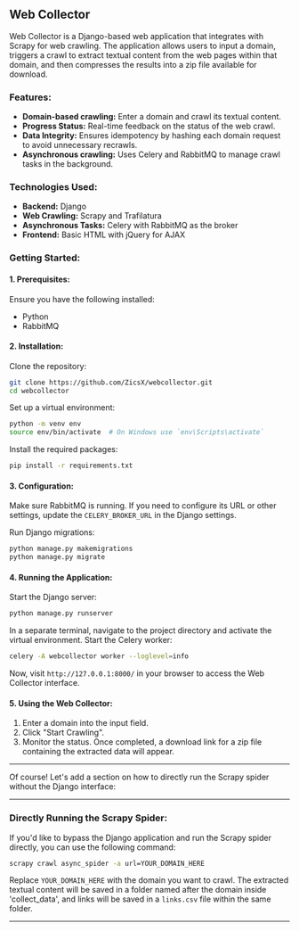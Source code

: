 ## **Web Collector**

Web Collector is a Django-based web application that integrates with Scrapy for web crawling. The application allows users to input a domain, triggers a crawl to extract textual content from the web pages within that domain, and then compresses the results into a zip file available for download.

### **Features:**

- **Domain-based crawling:** Enter a domain and crawl its textual content.
- **Progress Status:** Real-time feedback on the status of the web crawl.
- **Data Integrity:** Ensures idempotency by hashing each domain request to avoid unnecessary recrawls.
- **Asynchronous crawling:** Uses Celery and RabbitMQ to manage crawl tasks in the background.

### **Technologies Used:**

- **Backend:** Django
- **Web Crawling:** Scrapy and Trafilatura
- **Asynchronous Tasks:** Celery with RabbitMQ as the broker
- **Frontend:** Basic HTML with jQuery for AJAX

### **Getting Started:**

#### **1. Prerequisites:**

Ensure you have the following installed:

- Python
- RabbitMQ

#### **2. Installation:**

Clone the repository:

```bash
git clone https://github.com/ZicsX/webcollector.git
cd webcollector
```

Set up a virtual environment:

```bash
python -m venv env
source env/bin/activate  # On Windows use `env\Scripts\activate`
```

Install the required packages:

```bash
pip install -r requirements.txt
```

#### **3. Configuration:**

Make sure RabbitMQ is running. If you need to configure its URL or other settings, update the `CELERY_BROKER_URL` in the Django settings.

Run Django migrations:

```bash
python manage.py makemigrations
python manage.py migrate
```

#### **4. Running the Application:**

Start the Django server:

```bash
python manage.py runserver
```

In a separate terminal, navigate to the project directory and activate the virtual environment. Start the Celery worker:

```bash
celery -A webcollector worker --loglevel=info
```

Now, visit `http://127.0.0.1:8000/` in your browser to access the Web Collector interface.

#### **5. Using the Web Collector:**

1. Enter a domain into the input field.
2. Click "Start Crawling".
3. Monitor the status. Once completed, a download link for a zip file containing the extracted data will appear.

---
Of course! Let's add a section on how to directly run the Scrapy spider without the Django interface:

---

### **Directly Running the Scrapy Spider:**

If you'd like to bypass the Django application and run the Scrapy spider directly, you can use the following command:

```bash
scrapy crawl async_spider -a url=YOUR_DOMAIN_HERE
```

Replace `YOUR_DOMAIN_HERE` with the domain you want to crawl. The extracted textual content will be saved in a folder named after the domain inside 'collect_data', and links will be saved in a `links.csv` file within the same folder.

---
